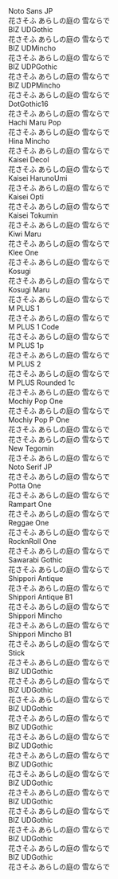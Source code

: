  <link rel="preconnect" href="https://fonts.googleapis.com">
<link rel="preconnect" href="https://fonts.gstatic.com" crossorigin>
<link href="https://fonts.googleapis.com/css2?family=BIZ+UDGothic&family=BIZ+UDMincho&family=BIZ+UDPGothic&family=BIZ+UDPMincho&family=Dela+Gothic+One&family=DotGothic16&family=Hachi+Maru+Pop&family=Hina+Mincho&family=Kaisei+Decol&family=Kaisei+HarunoUmi&family=Kaisei+Opti&family=Kaisei+Tokumin&family=Kiwi+Maru:wght@300&family=Klee+One&family=Kosugi&family=Kosugi+Maru&family=M+PLUS+1+Code:wght@300&family=M+PLUS+1:wght@300&family=M+PLUS+1p:wght@300&family=M+PLUS+2:wght@300&family=M+PLUS+Rounded+1c:wght@300&family=Mochiy+Pop+One&family=Mochiy+Pop+P+One&family=Murecho:wght@300&family=New+Tegomin&family=Noto+Sans+JP:wght@300&family=Noto+Serif+JP:wght@300&family=Potta+One&family=Rampart+One&family=Reggae+One&family=RocknRoll+One&family=Sawarabi+Gothic&family=Shippori+Antique&family=Shippori+Antique+B1&family=Shippori+Mincho&family=Shippori+Mincho+B1&family=Stick&family=Train+One&family=Yomogi&family=Yuji+Boku&family=Yuji+Mai&family=Yuji+Syuku&family=Yusei+Magic&family=Zen+Antique&family=Zen+Antique+Soft&family=Zen+Kaku+Gothic+Antique:wght@300&family=Zen+Kaku+Gothic+New:wght@300&family=Zen+Kurenaido&family=Zen+Maru+Gothic:wght@300&family=Zen+Old+Mincho&display=swap" rel="stylesheet">


<div class="p1">
<div class="font-name">Noto Sans JP<br></div>
花さそふ あらしの庭の 雪ならで
</div>

<div class="p2">
<div class="font-name">BIZ UDGothic<br></div>
花さそふ あらしの庭の 雪ならで
</div>

<div class="p3">
<div class="font-name">BIZ UDMincho<br></div>
花さそふ あらしの庭の 雪ならで
</div>

<div class="p4">
<div class="font-name">BIZ UDPGothic<br></div>
花さそふ あらしの庭の 雪ならで
</div>

<div class="p5">
<div class="font-name">BIZ UDPMincho<br></div>
花さそふ あらしの庭の 雪ならで
</div>

<div class="p6">
<div class="font-name">DotGothic16<br></div>
花さそふ あらしの庭の 雪ならで
</div>

<div class="p7">
<div class="font-name">Hachi Maru Pop<br></div>
花さそふ あらしの庭の 雪ならで
</div>

<div class="p8">
<div class="font-name">Hina Mincho<br></div>
花さそふ あらしの庭の 雪ならで
</div>

<div class="p9">
<div class="font-name">Kaisei Decol<br></div>
花さそふ あらしの庭の 雪ならで
</div>

<div class="p10">
<div class="font-name">Kaisei HarunoUmi<br></div>
花さそふ あらしの庭の 雪ならで
</div>

<div class="p11">
<div class="font-name">Kaisei Opti<br></div>
花さそふ あらしの庭の 雪ならで
</div>

<div class="p12">
<div class="font-name">Kaisei Tokumin<br></div>
花さそふ あらしの庭の 雪ならで
</div>

<div class="p13">
<div class="font-name">Kiwi Maru<br></div>
花さそふ あらしの庭の 雪ならで
</div>

<div class="p14">
<div class="font-name">Klee One<br></div>
花さそふ あらしの庭の 雪ならで
</div>

<div class="p15">
<div class="font-name">Kosugi<br></div>
花さそふ あらしの庭の 雪ならで
</div>

<div class="p16">
<div class="font-name">Kosugi Maru<br></div>
花さそふ あらしの庭の 雪ならで
</div>

<div class="p17">
<div class="font-name">M PLUS 1<br></div>
花さそふ あらしの庭の 雪ならで
</div>

<div class="p18">
<div class="font-name">M PLUS 1 Code<br></div>
花さそふ あらしの庭の 雪ならで
</div>

<div class="p19">
<div class="font-name">M PLUS 1p<br></div>
花さそふ あらしの庭の 雪ならで
</div>

<div class="p20">
<div class="font-name">M PLUS 2<br></div>
花さそふ あらしの庭の 雪ならで
</div>

<div class="p21">
<div class="font-name">M PLUS Rounded 1c<br></div>
花さそふ あらしの庭の 雪ならで
</div>

<div class="p22">
<div class="font-name">Mochiy Pop One<br></div>
花さそふ あらしの庭の 雪ならで
</div>

<div class="p23">
<div class="font-name">Mochiy Pop P One<br></div>
花さそふ あらしの庭の 雪ならで
</div>

<div class="p24">
<div class="font-name"Murecho<br></div>
花さそふ あらしの庭の 雪ならで
</div>

<div class="p25">
<div class="font-name">New Tegomin<br></div>
花さそふ あらしの庭の 雪ならで
</div>

<div class="p26">
<div class="font-name">Noto Serif JP<br></div>
花さそふ あらしの庭の 雪ならで
</div>

<div class="p27">
<div class="font-name">Potta One<br></div>
花さそふ あらしの庭の 雪ならで
</div>

<div class="p28">
<div class="font-name">Rampart One<br></div>
花さそふ あらしの庭の 雪ならで
</div>

<div class="p29">
<div class="font-name">Reggae One<br></div>
花さそふ あらしの庭の 雪ならで
</div>

<div class="p30">
<div class="font-name">RocknRoll One<br></div>
花さそふ あらしの庭の 雪ならで
</div>

<div class="p31">
<div class="font-name">Sawarabi Gothic<br></div>
花さそふ あらしの庭の 雪ならで
</div>

<div class="p32">
<div class="font-name">Shippori Antique<br></div>
花さそふ あらしの庭の 雪ならで
</div>

<div class="p33">
<div class="font-name">Shippori Antique B1<br></div>
花さそふ あらしの庭の 雪ならで
</div>

<div class="p34">
<div class="font-name">Shippori Mincho<br></div>
花さそふ あらしの庭の 雪ならで
</div>

<div class="p35">
<div class="font-name">Shippori Mincho B1<br></div>
花さそふ あらしの庭の 雪ならで
</div>

<div class="p36">
<div class="font-name">Stick<br></div>
花さそふ あらしの庭の 雪ならで
</div>

<div class="p37">
<div class="font-name">BIZ UDGothic<br></div>
花さそふ あらしの庭の 雪ならで
</div>


<div class="p38">
<div class="font-name">BIZ UDGothic<br></div>
花さそふ あらしの庭の 雪ならで
</div>

<div class="p39">
<div class="font-name">BIZ UDGothic<br></div>
花さそふ あらしの庭の 雪ならで
</div>

<div class="p40">
<div class="font-name">BIZ UDGothic<br></div>
花さそふ あらしの庭の 雪ならで
</div>

<div class="p41">
<div class="font-name">BIZ UDGothic<br></div>
花さそふ あらしの庭の 雪ならで
</div>

<div class="p42">
<div class="font-name">BIZ UDGothic<br></div>
花さそふ あらしの庭の 雪ならで
</div>

<div class="p43">
<div class="font-name">BIZ UDGothic<br></div>
花さそふ あらしの庭の 雪ならで
</div>

<div class="p44">
<div class="font-name">BIZ UDGothic<br></div>
花さそふ あらしの庭の 雪ならで
</div>

<div class="p45">
<div class="font-name">BIZ UDGothic<br></div>
花さそふ あらしの庭の 雪ならで
</div>

<div class="p46">
<div class="font-name">BIZ UDGothic<br></div>
花さそふ あらしの庭の 雪ならで
</div>

<div class="p47">
<div class="font-name">BIZ UDGothic<br></div>
花さそふ あらしの庭の 雪ならで
</div>
